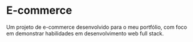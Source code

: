 # E-commerce
Um projeto de e-commerce desenvolvido para o meu portfólio, com foco em demonstrar habilidades em desenvolvimento web full stack.
